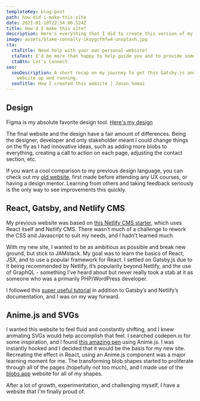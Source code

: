 ```yaml
---
templateKey: blog-post
path: how-did-i-make-this-site
date: 2021-01-10T22:54:06.524Z
title: How'd I make this site?
description: Here's everything that I did to create this version of my site.
image: assets/blake-connally-ikuygcfmfw4-unsplash.jpg
cta:
  ctaTitle: Need help with your own personal website?
  ctaText: I'd be more than happy to help guide you and to provide some feedback.
  ctaBtn: Let's Connect
seo:
  seoDescription: A short recap on my journey to get this Gatsby.js and NetlifyCMS
    website up and running.
  seoTitle: How I created this website | Jason Somai
---
```

## Design

Figma is my absolute favorite design tool. <a href="https://www.figma.com/proto/dw0UB2bWREjaNxY5NWgn5X/Portfolio-2021?node-id=1%3A2&viewport=321%2C523%2C0.4156603515148163&scaling=scale-down-width" class="arrow-btn">Here's my design</a>

The final website and the design have a fair amount of differences. Being the designer, developer and only stakeholder meant I could change things on the fly as I had innovative ideas, such as adding more blobs to everything, creating a call to action on each page, adjusting the contact section, etc.

If you want a cool comparison to my previous design language, you can check out my [old website](https://nostalgic-bohr-935b8b.netlify.app/), first made before attending any UX courses, or having a design mentor. Learning from others and taking feedback seriously is the only way to see improvements this quickly.

## React, Gatsby, and Netlify CMS

My previous website was based on [this Netlify CMS starter](https://github.com/Jinksi/netlify-cms-react-starter), which uses React itself and Netlify CMS. There wasn’t much of a challenge to rework the CSS and Javascript to suit my needs, and I hadn’t learned much. 

With my new site, I wanted to be as ambitious as possible and break new ground, but stick to JAMstack. My goal was to learn the basics of React, JSX, and to use a popular framework for React. I settled on Gatsby.js due to it being recommended by Netlify, it’s popularity beyond Netlify, and the use of GraphQL - something I’ve heard about but never really took a stab at it as someone who was a primarily PHP/WordPress developer.

I followed this [super useful tutorial](https://medium.com/frontend-digest/how-to-create-your-first-blog-with-netlify-cms-86a706b8118b) in addition to Gatsby’s and Netlify’s documentation, and I was on my way forward.

## Anime.js and SVGs

I wanted this website to feel fluid and constantly shifting, and I knew animating SVGs would help accomplish that feel. I searched codepen.io for some inspiration, and I found [this amazing pen](https://codepen.io/louden/pen/rpQOKx) using Anime.js. I was instantly hooked and I decided that it would be the basis for my new site. Recreating the effect in React, using an Anime.js component was a major learning moment for me. The transforming blob shapes started to proliferate through all of the pages (hopefully not too much), and I made use of the [blobs.app](https://blobs.app/) website for all of my shapes.

After a lot of growth, experimentation, and challenging myself, I have a website that I'm finally proud of.